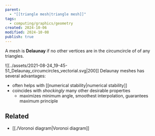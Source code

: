 ```yaml
---
parent:
  - "[[triangle mesh|triangle mesh]]"
tags:
  - computing/graphics/geometry
created: 2024-10-06
modified: 2024-10-08
publish: true
---
```

A mesh is **Delaunay** if no other vertices are in the circumcircle of of any triangles.

![[../assets/2021-08-24_19-45-51_Delaunay_circumcircles_vectorial.svg|200]]
Delaunay meshes has several advantages:
- often helps with [[numerical stability|numerical stability]]
- coincides with *shockingly* many other desirable properties
  - maximizes minimum angle, smoothest interpolation, guarantees maximum principle

## Related
- [[./Voronoi diagram|Voronoi diagram]]